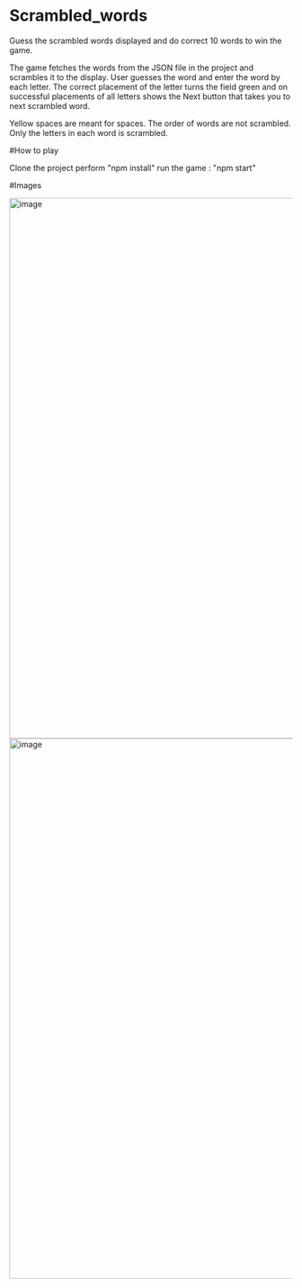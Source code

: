 # Scrambled_words

Guess the scrambled words displayed and do correct 10 words to win the game.

The game fetches the words from the JSON file in the project and scrambles it to the display. User guesses the word and enter the word by each letter. The correct placement of the letter turns the field green and on successful placements of all letters shows the Next button that takes you to next scrambled word.

Yellow spaces are meant for spaces. The order of words are not scrambled. Only the letters in each word is scrambled.

#How to play

Clone the project
perform "npm install"
run the game : "npm start"

#Images

<img width="960" alt="image" src="https://user-images.githubusercontent.com/84104966/166326871-497c8a72-c2f4-4d97-ad83-bc4bd5ed525e.png">
<img width="960" alt="image" src="https://user-images.githubusercontent.com/84104966/166326934-59a6abf3-58fc-4796-866d-22ceb25d427c.png">

